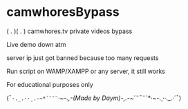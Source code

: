 # camwhoresBypass

( . )( . )
camwhores.tv private videos bypass

Live demo down atm

server ip just got banned because too many requests

Run script on WAMP/XAMPP or any server, it still works


For educational purposes only


(¯`·._.··¸.-~*´¨¯¨`*·~-.,-(_Made by Daym_)-,.-~*´¨¯¨`*·~-.¸··._.·´¯)
